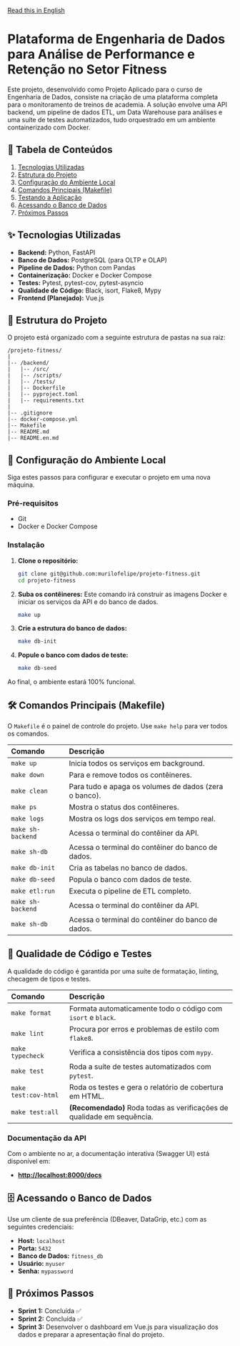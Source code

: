 [Read this in English](README.en.md)

# Plataforma de Engenharia de Dados para Análise de Performance e Retenção no Setor Fitness

Este projeto, desenvolvido como Projeto Aplicado para o curso de Engenharia de Dados, consiste na criação de uma plataforma completa para o monitoramento de treinos de academia. A solução envolve uma API backend, um pipeline de dados ETL, um Data Warehouse para análises e uma suíte de testes automatizados, tudo orquestrado em um ambiente containerizado com Docker.

## 🎯 Tabela de Conteúdos
1.  [Tecnologias Utilizadas](#-tecnologias-utilizadas)
2.  [Estrutura do Projeto](#-estrutura-do-projeto)
3.  [Configuração do Ambiente Local](#-configuração-do-ambiente-local)
4.  [Comandos Principais (Makefile)](#️-comandos-principais-makefile)
5.  [Testando a Aplicação](#-testando-a-aplicação)
6.  [Acessando o Banco de Dados](#-acessando-o-banco-de-dados)
7.  [Próximos Passos](#-próximos-passos)

## ✨ Tecnologias Utilizadas

- **Backend:** Python, FastAPI
- **Banco de Dados:** PostgreSQL (para OLTP e OLAP)
- **Pipeline de Dados:** Python com Pandas
- **Containerização:** Docker e Docker Compose
- **Testes:** Pytest, pytest-cov, pytest-asyncio
- **Qualidade de Código:** Black, isort, Flake8, Mypy
- **Frontend (Planejado):** Vue.js

## 📂 Estrutura do Projeto

O projeto está organizado com a seguinte estrutura de pastas na sua raiz:

```
/projeto-fitness/
|
|-- /backend/
|   |-- /src/
|   |-- /scripts/
|   |-- /tests/
|   |-- Dockerfile
|   |-- pyproject.toml
|   |-- requirements.txt
|
|-- .gitignore
|-- docker-compose.yml
|-- Makefile
|-- README.md
|-- README.en.md
```

## 🚀 Configuração do Ambiente Local

Siga estes passos para configurar e executar o projeto em uma nova máquina.

### Pré-requisitos
-   Git
-   Docker e Docker Compose

### Instalação

1.  **Clone o repositório:**
    ```bash
    git clone git@github.com:murilofelipe/projeto-fitness.git
    cd projeto-fitness
    ```

2.  **Suba os contêineres:**
    Este comando irá construir as imagens Docker e iniciar os serviços da API e do banco de dados.
    ```bash
    make up
    ```

3.  **Crie a estrutura do banco de dados:**
    ```bash
    make db-init
    ```

4.  **Popule o banco com dados de teste:**
    ```bash
    make db-seed
    ```
Ao final, o ambiente estará 100% funcional.

## 🛠️ Comandos Principais (Makefile)

O `Makefile` é o painel de controle do projeto. Use `make help` para ver todos os comandos.

| Comando | Descrição |
| :--- | :--- |
| `make up` | Inicia todos os serviços em background. |
| `make down` | Para e remove todos os contêineres. |
| `make clean`| Para tudo e apaga os volumes de dados (zera o banco). |
| `make ps` | Mostra o status dos contêineres. |
| `make logs` | Mostra os logs dos serviços em tempo real. |
| `make sh-backend` | Acessa o terminal do contêiner da API. |
| `make sh-db`| Acessa o terminal do contêiner do banco de dados. |
| `make db-init` | Cria as tabelas no banco de dados. |
| `make db-seed` | Popula o banco com dados de teste. |
| `make etl:run`| Executa o pipeline de ETL completo. |
| `make sh-backend` | Acessa o terminal do contêiner da API. |
| `make sh-db`| Acessa o terminal do contêiner do banco de dados. |

## 🧪 Qualidade de Código e Testes

A qualidade do código é garantida por uma suíte de formatação, linting, checagem de tipos e testes.

| Comando | Descrição |
| :--- | :--- |
| `make format` | Formata automaticamente todo o código com `isort` e `black`. |
| `make lint` | Procura por erros e problemas de estilo com `flake8`. |
| `make typecheck` | Verifica a consistência dos tipos com `mypy`. |
| `make test` | Roda a suíte de testes automatizados com `pytest`. |
| `make test:cov-html` | Roda os testes e gera o relatório de cobertura em HTML. |
| `make test:all` | **(Recomendado)** Roda todas as verificações de qualidade em sequência. |

### Documentação da API
Com o ambiente no ar, a documentação interativa (Swagger UI) está disponível em:
- **[http://localhost:8000/docs](http://localhost:8000/docs)**

## 🗄️ Acessando o Banco de Dados

Use um cliente de sua preferência (DBeaver, DataGrip, etc.) com as seguintes credenciais:
-   **Host:** `localhost`
-   **Porta:** `5432`
-   **Banco de Dados:** `fitness_db`
-   **Usuário:** `myuser`
-   **Senha:** `mypassword`

## 🔮 Próximos Passos

-   **Sprint 1:** Concluída ✅
-   **Sprint 2:** Concluída ✅
-   **Sprint 3:** Desenvolver o dashboard em Vue.js para visualização dos dados e preparar a apresentação final do projeto.